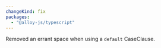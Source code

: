 ```yaml
---
changeKind: fix
packages:
  - "@alloy-js/typescript"
---
```


Removed an errant space when using a `default` CaseClause.